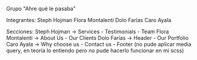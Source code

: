 Grupo "Ahre qué le pasaba"

Integrantes:
Steph Hojman
Flora Montalenti
Dolo Farías
Caro Ayala

Secciones:
Steph Hojman -> Services - Testimonials - Team
Flora Montalenti -> About Us - Our Clients
Dolo Farías -> Header - Our Portfolio
Caro Ayala -> Why choose us - Contact us - Footer (no pude aplicar media query, en teoría lo entiendo pero no pude hacerlo funcionar en mi scss)
